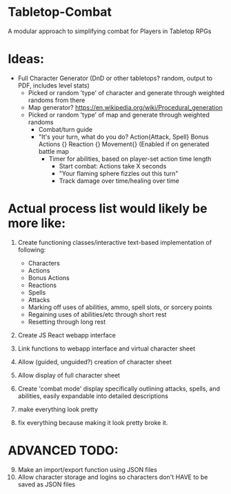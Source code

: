 # Tabletop-Combat
A modular approach to simplifying combat for Players in Tabletop RPGs


# Ideas:
* Full Character Generator (DnD or other tabletops? random, output to PDF, includes level stats)
    * Picked or random 'type' of character and generate through weighted randoms from there
    * Map generator? https://en.wikipedia.org/wiki/Procedural_generation
    * Picked or random 'type' of map and generate through weighted randoms
        * Combat/turn guide 
        * "It's your turn, what do you do? Action{Attack, Spell} Bonus Actions {} Reaction {} Movement{} (Enabled if on generated battle map
            * Timer for abilities, based on player-set action time length
                * Start combat: Actions take X seconds
                * "Your flaming sphere fizzles out this turn"
                * Track damage over time/healing over time

# Actual process list would likely be more like:
1. Create functioning classes/interactive text-based implementation of following:
    * Characters
    * Actions
    * Bonus Actions
    * Reactions
    * Spells
    * Attacks
    * Marking off uses of abilities, ammo, spell slots, or sorcery points
    * Regaining uses of abilities/etc through short rest
    * Resetting through long rest

2. Create JS React webapp interface
3. Link functions to webapp interface and virtual character sheet
4. Allow (guided, unguided?) creation of character sheet
5. Allow display of full character sheet
6. Create 'combat mode' display specifically outlining attacks, spells, and abilities, easily expandable into detailed descriptions
7. make everything look pretty
8. fix everything because making it look pretty broke it.

# ADVANCED TODO:
9. Make an import/export function using JSON files
10. Allow character storage and logins so characters don't HAVE to be saved as JSON files
